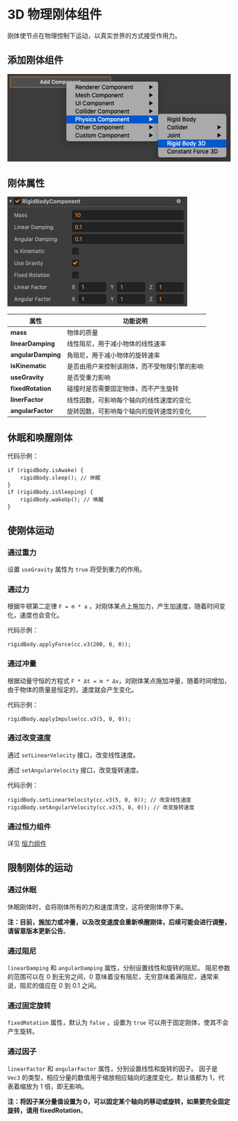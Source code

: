 # 3D 物理刚体组件

刚体使节点在物理控制下运动，以真实世界的方式接受作用力。

## 添加刚体组件

![刚体组件](image/rigidbody-component.png)

## 刚体属性

![刚体组件](image/rigidbody-prop.png)

属性 | 功能说明
---|---
**mass** |  物体的质量
**linearDamping** |  线性阻尼，用于减小物体的线性速率
**angularDamping** |  角阻尼，用于减小物体的旋转速率
**isKinematic** |   是否由用户来控制该刚体，而不受物理引擎的影响
**useGravity** |  是否受重力影响
**fixedRotation** |  碰撞时是否需要固定物体，而不产生旋转
**linerFactor** | 线性因数，可影响每个轴向的线性速度的变化
**angularFactor** | 旋转因数，可影响每个轴向的旋转速度的变化

## 休眠和唤醒刚体

代码示例：

```
if (rigidBody.isAwake) {
    rigidBody.sleep(); // 休眠
}
if (rigidBody.isSleeping) {
    rigidBody.wakeUp(); // 唤醒
}
```

## 使刚体运动

### 通过重力

设置 `useGravity` 属性为 `true` 将受到重力的作用。

### 通过力

根据牛顿第二定律 `F = m * a` ，对刚体某点上施加力，产生加速度，随着时间变化，速度也会变化。

代码示例：

```
rigidBody.applyForce(cc.v3(200, 0, 0));
```

### 通过冲量

根据动量守恒的方程式 `F * Δt = m * Δv`，对刚体某点施加冲量，随着时间增加，由于物体的质量是恒定的，速度就会产生变化。

代码示例：

```
rigidBody.applyImpulse(cc.v3(5, 0, 0));
```

### 通过改变速度

通过 `setLinearVelocity` 接口，改变线性速度。

通过 `setAngularVelocity` 接口，改变旋转速度。

代码示例：

```
rigidBody.setLinearVelocity(cc.v3(5, 0, 0)); // 改变线性速度
rigidBody.setAngularVelocity(cc.v3(5, 0, 0)); // 改变旋转速度
```

### 通过恒力组件

详见 [恒力组件](./physics-constant-force.md)

## 限制刚体的运动

### 通过休眠

休眠刚体时，会将刚体所有的力和速度清空，这将使刚体停下来。

**注：目前，施加力或冲量，以及改变速度会重新唤醒刚体，后续可能会进行调整，请留意版本更新公告**。

### 通过阻尼

`linearDamping` 和 `angularDamping` 属性，分别设置线性和旋转的阻尼。
阻尼参数的范围可以在 0 到无穷之间，0 意味着没有阻尼，无穷意味着满阻尼，通常来说，阻尼的值应在 0 到 0.1 之间。

### 通过固定旋转

`fixedRotation` 属性，默认为 `false` ，设置为 `true` 可以用于固定刚体，使其不会产生旋转。

### 通过因子

`linearFactor` 和 `angularFactor` 属性，分别设置线性和旋转的因子。
因子是 `Vec3` 的类型，相应分量的数值用于缩放相应轴向的速度变化，默认值都为 1，代表着缩放为 1 倍，即无影响。

**注：将因子某分量值设置为 0，可以固定某个轴向的移动或旋转，如果要完全固定旋转，请用 fixedRotation**。